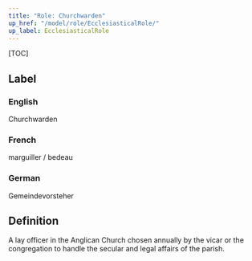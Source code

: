 ```yaml
---
title: "Role: Churchwarden"
up_href: "/model/role/EcclesiasticalRole/"
up_label: EcclesiasticalRole
---
```


[TOC]

## Label

### English
Churchwarden

### French
marguiller / bedeau

### German
Gemeindevorsteher

## Definition
A lay officer in the Anglican Church chosen annually by the vicar or the congregation to handle the secular and legal affairs of the parish.
